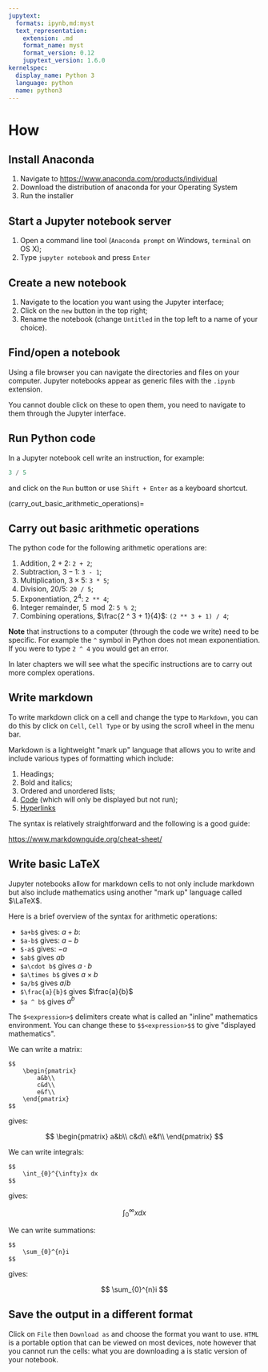 ```yaml
---
jupytext:
  formats: ipynb,md:myst
  text_representation:
    extension: .md
    format_name: myst
    format_version: 0.12
    jupytext_version: 1.6.0
kernelspec:
  display_name: Python 3
  language: python
  name: python3
---
```


# How

## Install Anaconda

1. Navigate to <https://www.anaconda.com/products/individual>
2. Download the distribution of anaconda for your Operating System
3. Run the installer

## Start a Jupyter notebook server

1. Open a command line tool (`Anaconda prompt` on Windows, `terminal` on OS X);
2. Type `jupyter notebook` and press `Enter`

## Create a new notebook

1. Navigate to the location you want using the Jupyter interface;
2. Click on the `new` button in the top right;
3. Rename the notebook (change `Untitled` in the top left to a name of your choice).

## Find/open a notebook

Using a file browser you can navigate the directories and files on your computer. Jupyter notebooks appear as generic files with the `.ipynb` extension.

You cannot double click on these to open them, you need to navigate to them through the Jupyter interface.

## Run Python code

In a Jupyter notebook cell write an instruction, for example:

```python
3 / 5
```

and click on the `Run` button or use `Shift + Enter` as a keyboard shortcut.

(carry_out_basic_arithmetic_operations)=

## Carry out basic arithmetic operations

The python code for the following arithmetic operations are:

1. Addition, $2 + 2$: `2 + 2`;
2. Subtraction, $3 - 1$: `3 - 1`;
3. Multiplication, $3 \times 5$: `3 * 5`;
4. Division, $20 / 5$: `20 / 5`;
5. Exponentiation, $2 ^ 4$: `2 ** 4`;
6. Integer remainder, $5 \mod 2$: `5 % 2`;
7. Combining operations, $\frac{2 ^ 3 + 1}{4}$: `(2 ** 3 + 1) / 4`;

**Note** that instructions to a computer (through the code we write) need to be specific. For example the `^` symbol in Python does not mean exponentiation. If you were to type `2 ^ 4` you would get an error.

In later chapters we will see what the specific instructions are to carry out more complex operations.

## Write markdown

To write markdown click on a cell and change the type to `Markdown`, you can do
this by click on `Cell`, `Cell Type` or by using the scroll wheel in the menu
bar.

Markdown is a lightweight "mark up" language that allows you to write and
include various types of formatting which include:

1. Headings;
2. Bold and italics;
3. Ordered and unordered lists;
4. [Code](how_to_include_code_in_markdown) (which will only be displayed but not run);
5. [Hyperlinks](how_to_include_a_hyperlink_in_markdown)

The syntax is relatively straightforward and the following is a good guide:

<https://www.markdownguide.org/cheat-sheet/>

## Write basic LaTeX

Jupyter notebooks allow for markdown cells to not only include markdown but also
include mathematics using another "mark up" language called $\LaTeX$.

Here is a brief overview of the syntax for arithmetic operations:

- `$a+b$` gives: $a + b$:
- `$a-b$` gives: $a-b$
- `$-a$` gives: $-a$
- `$ab$` gives $ab$
- `$a\cdot b$` gives $a\cdot b$
- `$a\times b$` gives $a\times b$
- `$a/b$` gives $a/b$
- `$\frac{a}{b}$` gives $\frac{a}{b}$
- `$a ^ b$` gives $a ^ b$

The `$<expression>$` delimiters create what is called an "inline" mathematics
environment.
You can change these to `$$<expression>$$` to give "displayed
mathematics".

We can write a matrix:

```
$$
    \begin{pmatrix}
        a&b\\
        c&d\\
        e&f\\
    \end{pmatrix}
$$
```

gives:

$$
    \begin{pmatrix}
        a&b\\
        c&d\\
        e&f\\
    \end{pmatrix}
$$

We can write integrals:

```
$$
    \int_{0}^{\infty}x dx
$$
```

gives:

$$
    \int_{0}^{\infty}x dx
$$

We can write summations:

```
$$
    \sum_{0}^{n}i
$$
```

gives:

$$
    \sum_{0}^{n}i
$$

## Save the output in a different format

Click on `File` then `Download as` and choose the format you want to use. `HTML`
is a portable option that can be viewed on most devices, note however that you
cannot run the cells: what you are downloading a is static version of your
notebook.
